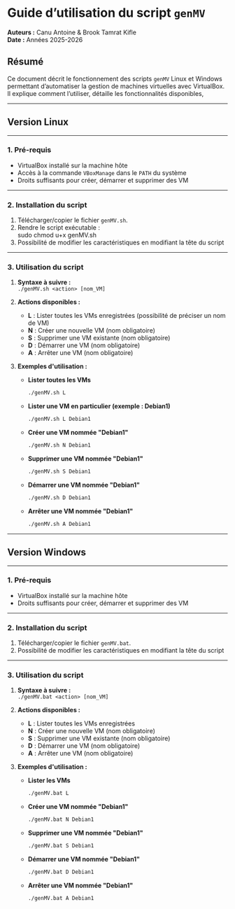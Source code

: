 # Guide d’utilisation du script `genMV`

**Auteurs :** Canu Antoine & Brook Tamrat Kifle  
**Date :** Années 2025-2026  

## Résumé
Ce document décrit le fonctionnement des scripts `genMV` Linux et Windows permettant d’automatiser la gestion de machines virtuelles avec VirtualBox.  
Il explique comment l’utiliser, détaille les fonctionnalités disponibles, 

---

## Version Linux
 
---

### 1. Pré-requis
- VirtualBox installé sur la machine hôte  
- Accès à la commande `VBoxManage` dans le `PATH` du système  
- Droits suffisants pour créer, démarrer et supprimer des VM  

---

### 2. Installation du script
1. Télécharger/copier le fichier `genMV.sh`.  
2. Rendre le script exécutable :  
    sudo chmod u+x genMV.sh
3. Possibilité de modifier les caractéristiques en modifiant la tête du script

---

### 3. Utilisation du script

1. **Syntaxe à suivre :**  
   `./genMV.sh <action> [nom_VM]`

2. **Actions disponibles :**

   - **L** : Lister toutes les VMs enregistrées (possibilité de préciser un nom de VM)  
   - **N** : Créer une nouvelle VM (nom obligatoire)  
   - **S** : Supprimer une VM existante (nom obligatoire)  
   - **D** : Démarrer une VM (nom obligatoire)  
   - **A** : Arrêter une VM (nom obligatoire)  

3. **Exemples d'utilisation :**

   - **Lister toutes les VMs**  
     ```bash
     ./genMV.sh L
     ```

   - **Lister une VM en particulier (exemple : Debian1)**  
     ```bash
     ./genMV.sh L Debian1
     ```

   - **Créer une VM nommée "Debian1"**  
     ```bash
     ./genMV.sh N Debian1
     ```

   - **Supprimer une VM nommée "Debian1"**  
     ```bash
     ./genMV.sh S Debian1
     ```

   - **Démarrer une VM nommée "Debian1"**  
     ```bash
     ./genMV.sh D Debian1
     ```

   - **Arrêter une VM nommée "Debian1"**  
     ```bash
     ./genMV.sh A Debian1
     ```

---

## Version Windows

---

### 1. Pré-requis
- VirtualBox installé sur la machine hôte  
- Droits suffisants pour créer, démarrer et supprimer des VM  

---

### 2. Installation du script
1. Télécharger/copier le fichier `genMV.bat`. 
2. Possibilité de modifier les caractéristiques en modifiant la tête du script

---

### 3. Utilisation du script

1. **Syntaxe à suivre :**  
   `./genMV.bat <action> [nom_VM]`

2. **Actions disponibles :**

   - **L** : Lister toutes les VMs enregistrées  
   - **N** : Créer une nouvelle VM (nom obligatoire)  
   - **S** : Supprimer une VM existante (nom obligatoire)  
   - **D** : Démarrer une VM (nom obligatoire)  
   - **A** : Arrêter une VM (nom obligatoire)  

3. **Exemples d'utilisation :**

   - **Lister les VMs**  
     ```bat
     ./genMV.bat L
     ```

   - **Créer une VM nommée "Debian1"**  
     ```bat
     ./genMV.bat N Debian1
     ```

   - **Supprimer une VM nommée "Debian1"**  
     ```bat
     ./genMV.bat S Debian1
     ```

   - **Démarrer une VM nommée "Debian1"**  
     ```bat
     ./genMV.bat D Debian1
     ```

   - **Arrêter une VM nommée "Debian1"**  
     ```bat
     ./genMV.bat A Debian1
     ```